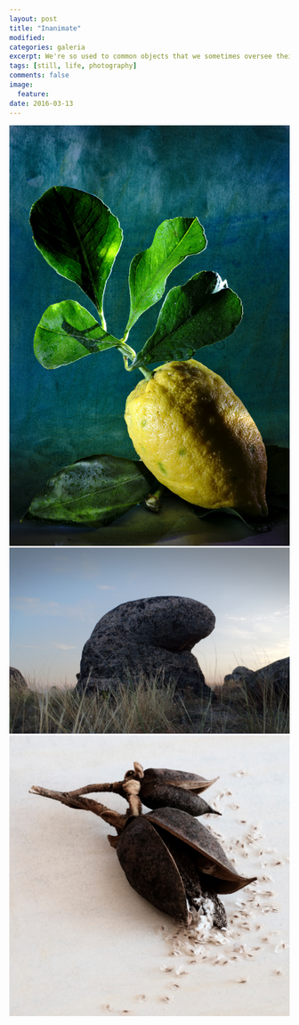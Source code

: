 ```yaml
---
layout: post
title: "Inanimate"
modified:
categories: galeria
excerpt: We're so used to common objects that we sometimes oversee their beauty.
tags: [still, life, photography]
comments: false
image:
  feature: 
date: 2016-03-13
---
```

<div class="galleria">
	<img src="/images/inanimate/0001.jpg"/>
	<img src="/images/inanimate/0002.jpg"/>
	<img src="/images/inanimate/0003.jpg"/>
</div>

